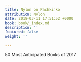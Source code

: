 ```yaml
---
title: Nylon on Pachkinko
attribution: Nylon
date: 2018-03-11 17:51:52 +0000
book: book/_index.md
description: ''
featured: false
weight: ''

---
```

50 Most Anticipated Books of 2017
